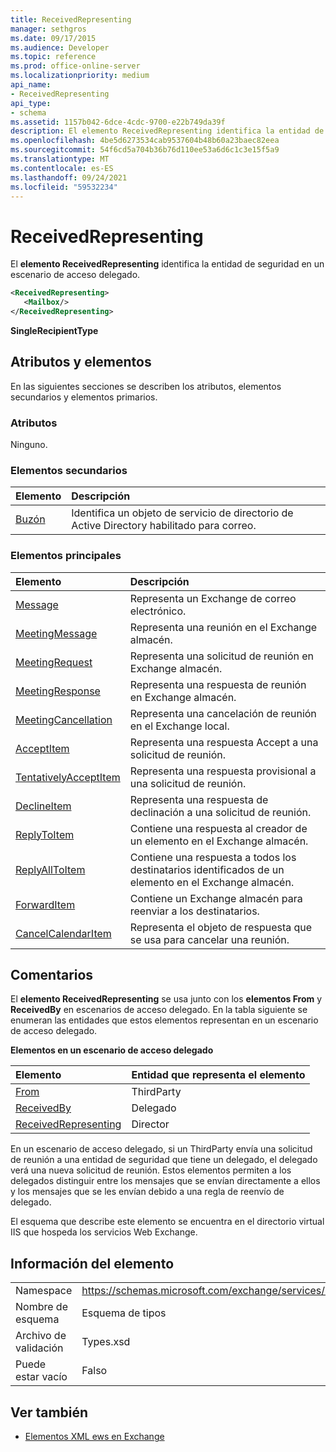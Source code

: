 ```yaml
---
title: ReceivedRepresenting
manager: sethgros
ms.date: 09/17/2015
ms.audience: Developer
ms.topic: reference
ms.prod: office-online-server
ms.localizationpriority: medium
api_name:
- ReceivedRepresenting
api_type:
- schema
ms.assetid: 1157b042-6dce-4cdc-9700-e22b749da39f
description: El elemento ReceivedRepresenting identifica la entidad de seguridad en un escenario de acceso delegado.
ms.openlocfilehash: 4be5d6273534cab9537604b48b60a23baec82eea
ms.sourcegitcommit: 54f6cd5a704b36b76d110ee53a6d6c1c3e15f5a9
ms.translationtype: MT
ms.contentlocale: es-ES
ms.lasthandoff: 09/24/2021
ms.locfileid: "59532234"
---
```

# <a name="receivedrepresenting"></a>ReceivedRepresenting

El **elemento ReceivedRepresenting** identifica la entidad de seguridad en un escenario de acceso delegado. 
  
```xml
<ReceivedRepresenting>
   <Mailbox/>
</ReceivedRepresenting>
```

 **SingleRecipientType**
## <a name="attributes-and-elements"></a>Atributos y elementos

En las siguientes secciones se describen los atributos, elementos secundarios y elementos primarios.
  
### <a name="attributes"></a>Atributos

Ninguno.
  
### <a name="child-elements"></a>Elementos secundarios

|**Elemento**|**Descripción**|
|:-----|:-----|
|[Buzón](mailbox.md) <br/> |Identifica un objeto de servicio de directorio de Active Directory habilitado para correo.  <br/> |
   
### <a name="parent-elements"></a>Elementos principales

|**Elemento**|**Descripción**|
|:-----|:-----|
|[Message](message-ex15websvcsotherref.md) <br/> |Representa un Exchange de correo electrónico.  <br/> |
|[MeetingMessage](meetingmessage.md) <br/> |Representa una reunión en el Exchange almacén.  <br/> |
|[MeetingRequest](meetingrequest.md) <br/> |Representa una solicitud de reunión en Exchange almacén.  <br/> |
|[MeetingResponse](meetingresponse.md) <br/> |Representa una respuesta de reunión en Exchange almacén.  <br/> |
|[MeetingCancellation](meetingcancellation.md) <br/> |Representa una cancelación de reunión en el Exchange local.  <br/> |
|[AcceptItem](acceptitem.md) <br/> |Representa una respuesta Accept a una solicitud de reunión.  <br/> |
|[TentativelyAcceptItem](tentativelyacceptitem.md) <br/> |Representa una respuesta provisional a una solicitud de reunión.  <br/> |
|[DeclineItem](declineitem.md) <br/> |Representa una respuesta de declinación a una solicitud de reunión.  <br/> |
|[ReplyToItem](replytoitem.md) <br/> |Contiene una respuesta al creador de un elemento en el Exchange almacén.  <br/> |
|[ReplyAllToItem](replyalltoitem.md) <br/> |Contiene una respuesta a todos los destinatarios identificados de un elemento en el Exchange almacén.  <br/> |
|[ForwardItem](forwarditem.md) <br/> |Contiene un Exchange almacén para reenviar a los destinatarios.  <br/> |
|[CancelCalendarItem](cancelcalendaritem.md) <br/> |Representa el objeto de respuesta que se usa para cancelar una reunión.  <br/> |
   
## <a name="remarks"></a>Comentarios

El **elemento ReceivedRepresenting** se usa junto con los **elementos From** y **ReceivedBy** en escenarios de acceso delegado. En la tabla siguiente se enumeran las entidades que estos elementos representan en un escenario de acceso delegado. 
  
**Elementos en un escenario de acceso delegado**

|**Elemento**|**Entidad que representa el elemento**|
|:-----|:-----|
|[From](from.md) <br/> |ThirdParty  <br/> |
|[ReceivedBy](receivedby.md) <br/> |Delegado  <br/> |
|[ReceivedRepresenting](receivedrepresenting.md) <br/> |Director  <br/> |
   
En un escenario de acceso delegado, si un ThirdParty envía una solicitud de reunión a una entidad de seguridad que tiene un delegado, el delegado verá una nueva solicitud de reunión. Estos elementos permiten a los delegados distinguir entre los mensajes que se envían directamente a ellos y los mensajes que se les envían debido a una regla de reenvío de delegado.
  
El esquema que describe este elemento se encuentra en el directorio virtual IIS que hospeda los servicios Web Exchange.
  
## <a name="element-information"></a>Información del elemento

|||
|:-----|:-----|
|Namespace  <br/> |https://schemas.microsoft.com/exchange/services/2006/types  <br/> |
|Nombre de esquema  <br/> |Esquema de tipos  <br/> |
|Archivo de validación  <br/> |Types.xsd  <br/> |
|Puede estar vacío  <br/> |Falso  <br/> |
   
## <a name="see-also"></a>Ver también



- [Elementos XML ews en Exchange](ews-xml-elements-in-exchange.md)

